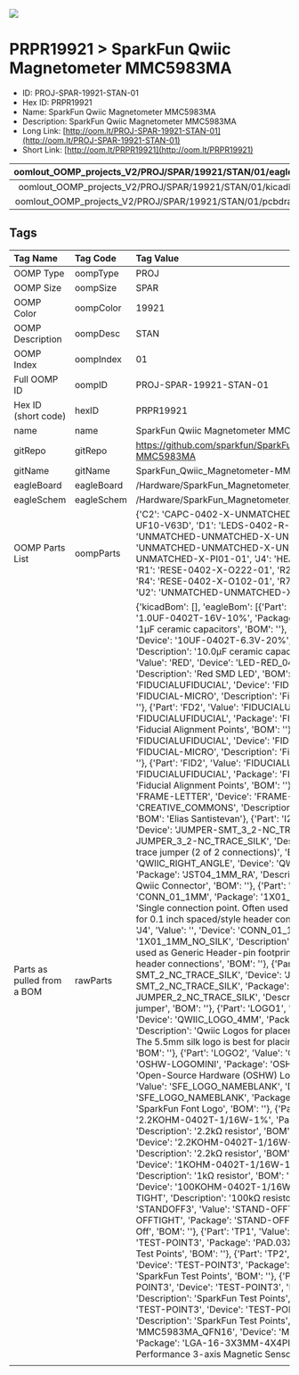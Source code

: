 


  
![][im]
# PRPR19921 > SparkFun Qwiic Magnetometer MMC5983MA

- ID: PROJ-SPAR-19921-STAN-01
- Hex ID: PRPR19921
- Name: SparkFun Qwiic Magnetometer MMC5983MA
- Description: SparkFun Qwiic Magnetometer MMC5983MA
- Long Link: [http://oom.lt/PROJ-SPAR-19921-STAN-01](http://oom.lt/PROJ-SPAR-19921-STAN-01)
- Short Link: [http://oom.lt/PRPR19921](http://oom.lt/PRPR19921)
  

|oomlout_OOMP_projects_V2/PROJ/SPAR/19921/STAN/01/eagleImage.png|oomlout_OOMP_projects_V2/PROJ/SPAR/19921/STAN/01/eagleSchemImage.png|oomlout_OOMP_projects_V2/PROJ/SPAR/19921/STAN/01/kicadPcb3dFront.png|oomlout_OOMP_projects_V2/PROJ/SPAR/19921/STAN/01/kicadPcb3dBack.png|
| :---: | :---: | :---: | :---: |
|oomlout_OOMP_projects_V2/PROJ/SPAR/19921/STAN/01/kicadPcb3d.png|oomlout_OOMP_projects_V2/PROJ/SPAR/19921/STAN/01/bomBack.png|oomlout_OOMP_projects_V2/PROJ/SPAR/19921/STAN/01/bomFront.png|oomlout_OOMP_projects_V2/PROJ/SPAR/19921/STAN/01/pcbdraw.svg|
|oomlout_OOMP_projects_V2/PROJ/SPAR/19921/STAN/01/pcbdrawBack.svg||||

## Tags
  

|Tag Name|Tag Code|Tag Value|
| :--- | :--- | :--- |
|OOMP Type|oompType|PROJ|
|OOMP Size|oompSize|SPAR|
|OOMP Color|oompColor|19921|
|OOMP Description|oompDesc|STAN|
|OOMP Index|oompIndex|01|
|Full OOMP ID|oompID|PROJ-SPAR-19921-STAN-01|
|Hex ID (short code)|hexID|PRPR19921|
|name|name|SparkFun Qwiic Magnetometer MMC5983MA|
|gitRepo|gitRepo|https://github.com/sparkfun/SparkFun_Qwiic_Magnetometer-MMC5983MA|
|gitName|gitName|SparkFun_Qwiic_Magnetometer-MMC5983MA|
|eagleBoard|eagleBoard|/Hardware/SparkFun_Magnetometer_MMC5983MA_Qwiic_Micro.brd|
|eagleSchem|eagleSchem|/Hardware/SparkFun_Magnetometer_MMC5983MA_Qwiic_Micro.sch|
|OOMP Parts List|oompParts|{'C2': 'CAPC-0402-X-UNMATCHED-01', 'C5': 'CAPC-0402-X-UF10-V63D', 'D1': 'LEDS-0402-R-STAN-01', 'I2C_PU': 'UNMATCHED-UNMATCHED-X-UNMATCHED-01', 'J1': 'UNMATCHED-UNMATCHED-X-UNMATCHED-01', 'J2': 'HEAD-UNMATCHED-X-PI01-01', 'J4': 'HEAD-UNMATCHED-X-PI01-01', 'R1': 'RESE-0402-X-O222-01', 'R2': 'RESE-0402-X-O222-01', 'R4': 'RESE-0402-X-O102-01', 'R7': 'RESE-0402-X-O1003-01', 'U2': 'UNMATCHED-UNMATCHED-X-UNMATCHED-01'}|
|Parts as pulled from a BOM|rawParts|{'kicadBom': [], 'eagleBom': [{'Part': 'C2', 'Value': '1.0uF', 'Device': '1.0UF-0402T-16V-10%', 'Package': '0402-TIGHT', 'Description': '1µF ceramic capacitors', 'BOM': ''}, {'Part': 'C5', 'Value': '10uF', 'Device': '10UF-0402T-6.3V-20%', 'Package': '0402-TIGHT', 'Description': '10.0µF ceramic capacitors', 'BOM': ''}, {'Part': 'D1', 'Value': 'RED', 'Device': 'LED-RED_0402', 'Package': 'LED-0402', 'Description': 'Red SMD LED', 'BOM': ''}, {'Part': 'FD1', 'Value': 'FIDUCIALUFIDUCIAL', 'Device': 'FIDUCIALUFIDUCIAL', 'Package': 'FIDUCIAL-MICRO', 'Description': 'Fiducial Alignment Points', 'BOM': ''}, {'Part': 'FD2', 'Value': 'FIDUCIALUFIDUCIAL', 'Device': 'FIDUCIALUFIDUCIAL', 'Package': 'FIDUCIAL-MICRO', 'Description': 'Fiducial Alignment Points', 'BOM': ''}, {'Part': 'FID1', 'Value': 'FIDUCIALUFIDUCIAL', 'Device': 'FIDUCIALUFIDUCIAL', 'Package': 'FIDUCIAL-MICRO', 'Description': 'Fiducial Alignment Points', 'BOM': ''}, {'Part': 'FID2', 'Value': 'FIDUCIALUFIDUCIAL', 'Device': 'FIDUCIALUFIDUCIAL', 'Package': 'FIDUCIAL-MICRO', 'Description': 'Fiducial Alignment Points', 'BOM': ''}, {'Part': 'FRAME1', 'Value': 'FRAME-LETTER', 'Device': 'FRAME-LETTER', 'Package': 'CREATIVE_COMMONS', 'Description': 'Schematic Frame - Letter', 'BOM': 'Elias Santistevan'}, {'Part': 'I2C_PU', 'Value': 'S_MODE', 'Device': 'JUMPER-SMT_3_2-NC_TRACE_SILK', 'Package': 'SMT-JUMPER_3_2-NC_TRACE_SILK', 'Description': 'Normally closed trace jumper (2 of 2 connections)', 'BOM': ''}, {'Part': 'J1', 'Value': 'QWIIC_RIGHT_ANGLE', 'Device': 'QWIIC_CONNECTORJS-1MM', 'Package': 'JST04_1MM_RA', 'Description': 'SparkFun I2C Standard Qwiic Connector', 'BOM': ''}, {'Part': 'J2', 'Value': '', 'Device': 'CONN_01_1MM', 'Package': '1X01_1MM_NO_SILK', 'Description': 'Single connection point. Often used as Generic Header-pin footprint for 0.1 inch spaced/style header connections', 'BOM': ''}, {'Part': 'J4', 'Value': '', 'Device': 'CONN_01_1MM', 'Package': '1X01_1MM_NO_SILK', 'Description': 'Single connection point. Often used as Generic Header-pin footprint for 0.1 inch spaced/style header connections', 'BOM': ''}, {'Part': 'LED', 'Value': 'JUMPER-SMT_2_NC_TRACE_SILK', 'Device': 'JUMPER-SMT_2_NC_TRACE_SILK', 'Package': 'SMT-JUMPER_2_NC_TRACE_SILK', 'Description': 'Normally closed trace jumper', 'BOM': ''}, {'Part': 'LOGO1', 'Value': 'QWIIC_LOGO_4MM', 'Device': 'QWIIC_LOGO_4MM', 'Package': 'QWIIC_4MM', 'Description': 'Qwiic Logos for placement on schematic and PCB. The 5.5mm silk logo is best for placing next to Qwiic connector.', 'BOM': ''}, {'Part': 'LOGO2', 'Value': 'OSHW-LOGOMINI', 'Device': 'OSHW-LOGOMINI', 'Package': 'OSHW-LOGO-MINI', 'Description': 'Open-Source Hardware (OSHW) Logo', 'BOM': ''}, {'Part': 'LOGO3', 'Value': 'SFE_LOGO_NAMEBLANK', 'Device': 'SFE_LOGO_NAMEBLANK', 'Package': 'BLANK', 'Description': 'SparkFun Font Logo', 'BOM': ''}, {'Part': 'R1', 'Value': '2.2k', 'Device': '2.2KOHM-0402T-1/16W-1%', 'Package': '0402-TIGHT', 'Description': '2.2kΩ resistor', 'BOM': ''}, {'Part': 'R2', 'Value': '2.2k', 'Device': '2.2KOHM-0402T-1/16W-1%', 'Package': '0402-TIGHT', 'Description': '2.2kΩ resistor', 'BOM': ''}, {'Part': 'R4', 'Value': '1k', 'Device': '1KOHM-0402T-1/16W-1%', 'Package': '0402-TIGHT', 'Description': '1kΩ resistor', 'BOM': ''}, {'Part': 'R7', 'Value': '100k', 'Device': '100KOHM-0402T-1/16W-1%', 'Package': '0402-TIGHT', 'Description': '100kΩ resistor', 'BOM': ''}, {'Part': 'STANDOFF3', 'Value': 'STAND-OFFTIGHT', 'Device': 'STAND-OFFTIGHT', 'Package': 'STAND-OFF-TIGHT', 'Description': 'Stand Off', 'BOM': ''}, {'Part': 'TP1', 'Value': 'TEST-POINT3', 'Device': 'TEST-POINT3', 'Package': 'PAD.03X.03', 'Description': 'SparkFun Test Points', 'BOM': ''}, {'Part': 'TP2', 'Value': 'TEST-POINT3', 'Device': 'TEST-POINT3', 'Package': 'PAD.03X.03', 'Description': 'SparkFun Test Points', 'BOM': ''}, {'Part': 'TP3', 'Value': 'TEST-POINT3', 'Device': 'TEST-POINT3', 'Package': 'PAD.03X.03', 'Description': 'SparkFun Test Points', 'BOM': ''}, {'Part': 'TP5', 'Value': 'TEST-POINT3', 'Device': 'TEST-POINT3', 'Package': 'PAD.03X.03', 'Description': 'SparkFun Test Points', 'BOM': ''}, {'Part': 'U2', 'Value': 'MMC5983MA_QFN16', 'Device': 'MMC5983MA_QFN16', 'Package': 'LGA-16-3X3MM-4X4PINS', 'Description': 'High Performance 3-axis Magnetic Sensor', 'BOM': ''}]}|
||||



[im]: PROJ/SPAR/19921/STAN/01/kicadPcb3d_450.png

